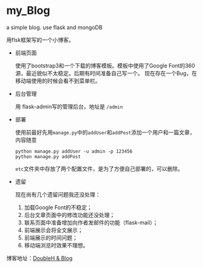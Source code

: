 # my_Blog

a simple blog. use flask and mongoDB

用flsk框架写的一个小博客。

+ 前端页面

  使用了bootstrap3和一个下载的博客模板。模板中使用了Google Font的360源，最近貌似不太稳定。后期有时间准备自己写一个。
  现在存在一个Bug，在移动端使用的时候会看不到菜单栏。

+ 后台管理

  用 flask-admin写的管理后台，地址是 `/admin`

+ 部署

  使用前最好先用`manage.py`中的`addUser`和`addPost`添加一个用户和一篇文章，内容随意
    
      python manage.py addUser -u admin -p 123456
      python manage.py addPost
  
  `etc`文件夹中存放了两个配置文件，是为了方便自己部署的，可以删除。

+ 遗留

  现在尚有几个遗留问题我还没处理：

    1. 加载Google Font的不稳定；
    2. 后台文章页面中的修改功能还没处理；
    3. 联系页面中准备增加向作者发邮件的功能（flask-mail）；
    4. 前端展示会将全文展示；
    5. 前端展示的时间问题；
    6. 移动端浏览时效果不理想。

博客地址：[DoubleH & Blog](www.doubleh.cf)

